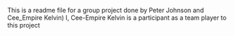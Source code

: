 This is a readme file for a group project done by Peter Johnson and Cee_Empire Kelvin)
I, Cee-Empire Kelvin is a participant as a team player to this project
